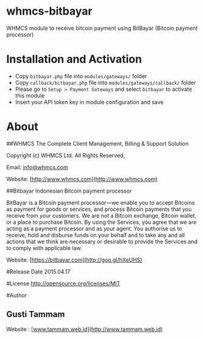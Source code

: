# whmcs-bitbayar
WHMCS module to receive bitcoin payment using BitBayar (Bitcoin payment processor)

# Installation and Activation
- Copy `bitbayar.php` file into `modules/gateways/` folder
- Copy `callback/bitbayar.php` file into `modules/gateways/callback/` folder
- Please go to `Setup > Payment Gateways` and select `bitbayar` to activate this module
- Insert your API token key in module configuration and save

# About
##WHMCS
The Complete Client Management, Billing & Support Solution

Copyright (c) WHMCS Ltd. All Rights Reserved,

Email: info@whmcs.com

Website: [http://www.whmcs.com](http://www.whmcs.com)


##Bitbayar
Indonesian Bitcoin payment processor

BitBayar is a Bitcoin payment processor—we enable you to accept Bitcoins as payment for goods or services, and process Bitcoin payments that you receive from your customers. We are not a Bitcoin exchange, Bitcoin wallet, or a place to purchase Bitcoin. By using the Services, you agree that we are acting as a payment processor and as your agent. You authorise us to receive, hold and disburse funds on your behalf and to take any and all actions that we think are necessary or desirable to provide the Services and to comply with applicable law.

Website: [https://bitbayar.com](http://goo.gl/hXeUHS)

#Release Date
2015.04.17

#License
http://opensource.org/licenses/MIT

#Author
## Gusti Tammam
Website : [www.tammam.web.id](http://www.tammam.web.id)
